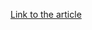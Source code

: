 [Link to the article](https://thehackernews.com/2025/01/thn-weekly-recap-top-cybersecurity_01424177917.html)
